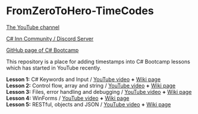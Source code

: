 # FromZeroToHero-TimeCodes
[The YouTube channel](https://www.youtube.com/c/AlmantasKarpavi%C4%8Dius/featured)

[C# Inn Community / Discord Server](https://discord.gg/rCMKcUU)

[GitHub page of C# Bootcamp](https://github.com/csinn/CSharp-From-Zero-To-Hero-v2)

This repository is a place for adding timestamps into C# Bootcamp lessons which has started in YouTube recently.

**Lesson 1:** C# Keywords and Input / [YouTube video](https://www.youtube.com/watch?v=qG0I2NN2dNE) **+** [Wiki page](https://github.com/csinn/CSharp-From-Zero-To-Hero-v2/wiki/C%23-Keywords-and-User-Input)<br>
**Lesson 2:** Control flow, array and string / [YouTube video](https://www.youtube.com/watch?v=l8qhUB80NaA) **+** [Wiki page](https://github.com/csinn/CSharp-From-Zero-To-Hero-v2/wiki/Control-Flow,-Array-and-string)<br>
**Lesson 3:** Files, error handling and debugging / [YouTube video](https://www.youtube.com/watch?v=6bckEKwYAns) **+** [Wiki page](https://github.com/csinn/CSharp-From-Zero-To-Hero-v2/wiki/Files,-error-handling-and-debugging)<br>
**Lesson 4:** WinForms / [YouTube video](https://www.youtube.com/watch?v=RVUHDYUqi2A) **+** [Wiki page](https://github.com/csinn/CSharp-From-Zero-To-Hero-v2/wiki/Frontend-using-WinForms)<br>
**Lesson 5:** RESTful, objects and JSON / [YouTube video](https://github.com/iirccm/FromZeroToHero-TimeCodes-1) **+** [Wiki page](https://github.com/csinn/CSharp-From-Zero-To-Hero-v2/wiki/RESTful,-Objects-and-JSON)<br>
